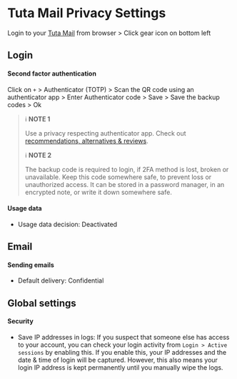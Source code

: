 # Tuta Mail Privacy Settings

Login to your [Tuta Mail](https://tuta.com/) from browser > Click gear icon on bottom left



## Login

#### Second factor authentication
Click on `+` > Authenticator (TOTP) > Scan the QR code using an authenticator app > Enter Authenticator code > Save > Save the backup codes > Ok

> :information_source: **NOTE 1**
>
> Use a privacy respecting authenticator app. Check out [recommendations, alternatives & reviews](https://github.com/StellarSand/privacy-settings#recommendations-alternatives--reviews).
>
> :information_source: **NOTE 2**
>
> The backup code is required to login, if 2FA method is lost, broken or unavailable. Keep this code somewhere safe, to prevent loss or unauthorized access. It can be stored in a password manager, in an encrypted note, or write it down somewhere safe.

#### Usage data
- Usage data decision: Deactivated



## Email

#### Sending emails
- Default delivery: Confidential



## Global settings

#### Security
- Save IP addresses in logs:
    If you suspect that someone else has access to your account, you can check your login activity from `Login > Active sessions` by enabling this. If you enable this, your IP addresses and the date & time of login will be captured. However, this also means your login IP address is kept permanently until you manually wipe the logs.